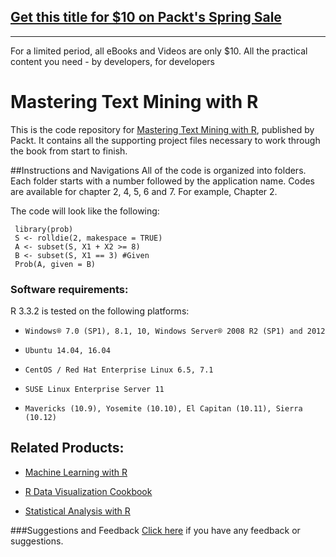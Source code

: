 ## [Get this title for $10 on Packt's Spring Sale](https://www.packt.com/B04107?utm_source=github&utm_medium=packt-github-repo&utm_campaign=spring_10_dollar_2022)
-----
For a limited period, all eBooks and Videos are only $10. All the practical content you need \- by developers, for developers

# Mastering Text Mining with R
This is the code repository for [Mastering Text Mining with R](https://www.packtpub.com/big-data-and-business-intelligence/mastering-text-mining-r?utm_source=github&utm_medium=repository&utm_content=9781783551811), published by Packt. It contains all the supporting project files necessary to work through the book from start to finish.

##Instructions and Navigations
All of the code is organized into folders. Each folder starts with a number followed by the application name. Codes are available for chapter 2, 4, 5, 6 and 7. For example, Chapter 2.

The code will look like the following:

     library(prob)
     S <- rolldie(2, makespace = TRUE)
     A <- subset(S, X1 + X2 >= 8)
     B <- subset(S, X1 == 3) #Given
     Prob(A, given = B)
     
### Software requirements:
R 3.3.2 is tested on the following platforms:
*     Windows® 7.0 (SP1), 8.1, 10, Windows Server® 2008 R2 (SP1) and 2012
*     Ubuntu 14.04, 16.04
*     CentOS / Red Hat Enterprise Linux 6.5, 7.1
*     SUSE Linux Enterprise Server 11
*     Mavericks (10.9), Yosemite (10.10), El Capitan (10.11), Sierra (10.12)

## Related Products:
* [Machine Learning with R](https://www.packtpub.com/big-data-and-business-intelligence/machine-learning-r?utm_source=github&utm_medium=repository&utm_content=9781782162148)

* [R Data Visualization Cookbook](https://www.packtpub.com/big-data-and-business-intelligence/r-data-visualization-cookbook?utm_source=github&utm_medium=repository&utm_content=9781783989508)

* [Statistical Analysis with R](https://www.packtpub.com/big-data-and-business-intelligence/statistical-analysis-r?utm_source=github&utm_medium=repository&utm_content=9781849512084)

###Suggestions and Feedback
[Click here](https://docs.google.com/forms/d/e/1FAIpQLSe5qwunkGf6PUvzPirPDtuy1Du5Rlzew23UBp2S-P3wB-GcwQ/viewform) if you have any feedback or suggestions.
